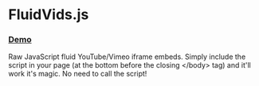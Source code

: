 # FluidVids.js

### [Demo](//toddmotto.com/labs/fluidvids)

Raw JavaScript fluid YouTube/Vimeo iframe embeds. Simply include the script in your page (at the bottom before the closing &lt;/body&gt; tag) and it'll work it's magic. No need to call the script!